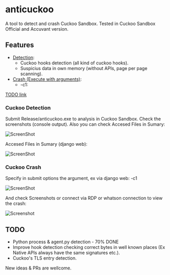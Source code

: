 # anticuckoo
A tool to detect and crash Cuckoo Sandbox. Tested in Cuckoo Sandbox Official and Accuvant version. 

## Features 

* [Detection](#cuckoo-detection):
  * Cuckoo hooks detection (all kind of cuckoo hooks).
  * Suspicius data in own memory (without APIs, page per page scanning).
* [Crash (Execute with arguments)](#cuckoo-crash):
  * -c1:

[TODO link](#todo)

### Cuckoo Detection

Submit Release/anticuckoo.exe to analysis in Cuckoo Sandbox. Check the screenshots (console output). Also you can check Accesed Files in Sumary:

![ScreenShot](https://github.com/David-Reguera-Garcia-Dreg/anticuckoo/blob/images/anticuckoo.png)

Accesed Files in Sumary (django web):

![ScreenShot](https://github.com/David-Reguera-Garcia-Dreg/anticuckoo/blob/images/Sumary.png)

### Cuckoo Crash

Specify in submit options the argument, ex via django web: -c1

![ScreenShot](https://github.com/David-Reguera-Garcia-Dreg/anticuckoo/blob/images/cuckooarguments.png)

And check Screenshots or connect via RDP or whatson connection to view the crash:

![Screenshot](https://github.com/David-Reguera-Garcia-Dreg/anticuckoo/blob/images/cuckoocrash.png)

## TODO
* Python process & agent.py detection - 70% DONE
* Improve hook detection checking correct bytes in well known places (Ex Native APIs always have the same signatures etc.).
* Cuckoo's TLS entry detection.

New ideas & PRs are wellcome.
